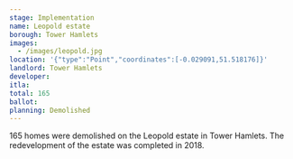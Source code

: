 ```yaml
---
stage: Implementation 
name: Leopold estate 
borough: Tower Hamlets 
images:
  - /images/leopold.jpg
location: '{"type":"Point","coordinates":[-0.029091,51.518176]}'
landlord: Tower Hamlets
developer:
itla:
total: 165
ballot:
planning: Demolished
---
```

165 homes were demolished on the Leopold estate in Tower Hamlets.
The redevelopment of the estate was completed in 2018.
